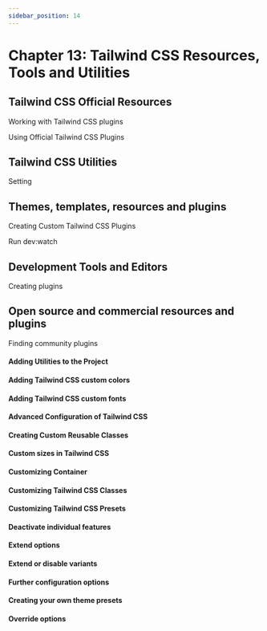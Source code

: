 ```yaml
---
sidebar_position: 14
---
```


# Chapter 13: Tailwind CSS Resources, Tools and Utilities


## Tailwind CSS Official Resources

Working with Tailwind CSS plugins

Using Official Tailwind CSS Plugins

## Tailwind CSS Utilities

Setting

## Themes, templates, resources and plugins

Creating Custom Tailwind CSS Plugins

Run dev:watch

## Development Tools and Editors

Creating plugins

## Open source and commercial resources and plugins

Finding community plugins


#### Adding Utilities to the Project

#### Adding Tailwind CSS custom colors

#### Adding Tailwind CSS custom fonts

#### Advanced Configuration of Tailwind CSS

#### Creating Custom Reusable Classes

#### Custom sizes in Tailwind CSS

#### Customizing Container

#### Customizing Tailwind CSS Classes

#### Customizing Tailwind CSS Presets

#### Deactivate individual features

#### Extend options

#### Extend or disable variants

#### Further configuration options

#### Creating your own theme presets

#### Override options

